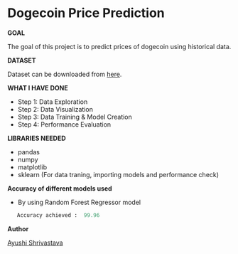 # **Dogecoin Price Prediction**





**GOAL**

The goal of this project is to  predict prices of dogecoin using historical data.

**DATASET**

Dataset can be downloaded from [here]().

**WHAT I HAVE DONE**
- Step 1: Data Exploration
- Step 2: Data Visualization
- Step 3: Data Training & Model Creation
- Step 4: Performance Evaluation




**LIBRARIES NEEDED**
- pandas
- numpy
- matplotlib
- sklearn (For data traning, importing models and performance check)

**Accuracy of different models used**
- By using Random Forest Regressor model 
 ```python
    Accuracy achieved :  99.96
 ``` 

**Author** 

[Ayushi Shrivastava](https://github.com/ayushi424)